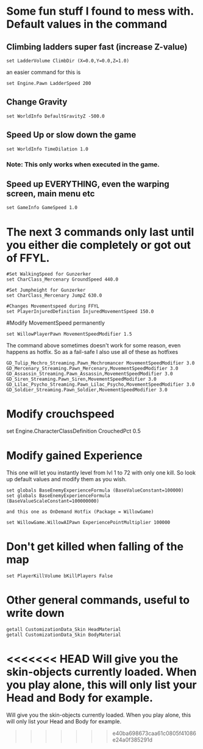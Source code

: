 # Some fun stuff I found to mess with. Default values in the command

## Climbing ladders super fast (increase Z-value)
```
set LadderVolume ClimbDir (X=0.0,Y=0.0,Z=1.0)
```
an easier command for this is

```
set Engine.Pawn LadderSpeed 200
```

## Change Gravity
```
set WorldInfo DefaultGravityZ -500.0
```

## Speed Up or slow down the game
```
set WorldInfo TimeDilation 1.0
```
### Note: This only works when executed in the game.

## Speed up EVERYTHING, even the warping screen, main menu etc

```
set GameInfo GameSpeed 1.0
```

# The next 3 commands only last until you either die completely or got out of FFYL.

```
#Set WalkingSpeed for Gunzerker
set CharClass_Mercenary GroundSpeed 440.0

#Set Jumpheight for Gunzerker
set CharClass_Mercenary JumpZ 630.0

#Changes Movementspeed during FFYL
set PlayerInjuredDefinition InjuredMovementSpeed 150.0
```

#Modify MovementSpeed permanently

```
set WillowPlayerPawn MovementSpeedModifier 1.5
```

The command above sometimes doesn't work for some reason, even happens as hotfix.
So as a fail-safe I also use all of these as hotfixes

```
GD_Tulip_Mechro_Streaming.Pawn_Mechromancer MovementSpeedModifier 3.0
GD_Mercenary_Streaming.Pawn_Mercenary,MovementSpeedModifier 3.0
GD_Assassin_Streaming.Pawn_Assassin,MovementSpeedModifier 3.0
GD_Siren_Streaming.Pawn_Siren,MovementSpeedModifier 3.0
GD_Lilac_Psycho_Streaming.Pawn_Lilac_Psycho,MovementSpeedModifier 3.0
GD_Soldier_Streaming.Pawn_Soldier,MovementSpeedModifier 3.0
```

# Modify crouchspeed
set Engine.CharacterClassDefinition CrouchedPct 0.5

# Modify gained Experience
This one will let you instantly level from lvl 1 to 72 with only one kill. So look up default values and modify them as you wish.

```
set globals BaseEnemyExperienceFormula (BaseValueConstant=100000)
set globals BaseEnemyExperienceFormula (BaseValueScaleConstant=100000000)

and this one as OnDemand Hotfix (Package = WillowGame)

set WillowGame.WillowAIPawn ExperiencePointMultiplier 100000
```

# Don't get killed when falling of the map
```
set PlayerKillVolume bKillPlayers False
```


# Other general commands, useful to write down

```
getall CustomizationData_Skin HeadMaterial
getall CustomizationData_Skin BodyMaterial
```

<<<<<<< HEAD
Will give you the skin-objects currently loaded. When you play alone, this will only list your Head and Body for example.
=======
Will give you the skin-objects currently loaded. When you play alone, this will only list your Head and Body for example.
>>>>>>> e40ba698673caa61c0805f41086e24a0f385291d
